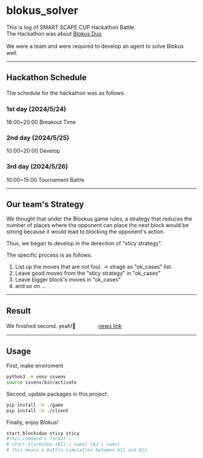 # blokus_solver
This is log of SMART SCAPE CUP Hackathon Battle.  
The Hackathon was about [Blokus Duo](https://ja.wikipedia.org/wiki/%E3%83%96%E3%83%AD%E3%83%83%E3%82%AF%E3%82%B9).  

We were a team and were required to develop an agent to solve Blokus　well.

---
## Hackathon Schedule  
The schedule for the hackathon was as follows.　　
### 1st day (2024/5/24)  
18:00~20:00 Breakout Time

### 2nd day (2024/5/25)  
10:00~20:00 Develop

### 3rd day (2024/5/26)  
10:00~15:00 Tournament Battle  

---

## Our team's Strategy  
We thought that under the Blockus game rules, a strategy that reduces the number of places where the opponent can place the next block would be strong because it would lead to blocking the opponent's action.  

Thus, we began to develop in the derection of "sticy strategy".  

The specific process is as follows.  
1. List up the moves that are not foul. -> strage as "ok_cases" list.
2. Leave good moves from the "sticy strategy" in "ok_cases"
3. Leave bigger block's moves in "ok_cases"
4. and so on ...  
---
## Result
We finished second. yeah!💪　　　　
[news link](https://www.dreamnews.jp/press/0000299920/)

---
## Usage
First, make enviroment
```bash
python3 -m venv ssvenv
source ssvenv/bin/activate
```
Second, update packages in this project.
```bash
pip install -U ./game
pip install -U ./client
```
Finally, enjoy Blokus!
```bash
start_blocksduo sticy sticy
#this command's format ↓
# start_blocksduo {AI1's name} {A2's name}
# this means a battle simulation between AI1 and AI2.
```
